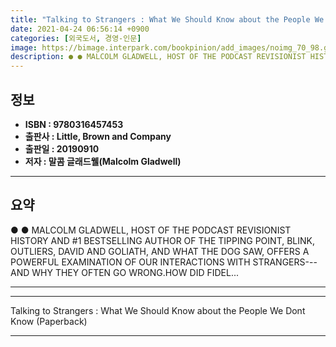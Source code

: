 ```yaml
---
title: "Talking to Strangers : What We Should Know about the People We Dont Know (Paperback)"
date: 2021-04-24 06:56:14 +0900
categories: [외국도서, 경영-인문]
image: https://bimage.interpark.com/bookpinion/add_images/noimg_70_98.gif
description: ● ● MALCOLM GLADWELL, HOST OF THE PODCAST REVISIONIST HISTORY AND #1 BESTSELLING AUTHOR OF THE TIPPING POINT, BLINK, OUTLIERS, DAVID AND GOLIATH, AND WHAT THE
---
```


## **정보**

- **ISBN : 9780316457453**
- **출판사 : Little, Brown and Company**
- **출판일 : 20190910**
- **저자 : 말콤 글래드웰(Malcolm Gladwell)**

------



## **요약**

●  ●  MALCOLM GLADWELL, HOST OF THE PODCAST REVISIONIST HISTORY AND #1 BESTSELLING AUTHOR OF THE TIPPING POINT, BLINK, OUTLIERS, DAVID AND GOLIATH, AND WHAT THE DOG SAW, OFFERS A POWERFUL EXAMINATION OF OUR INTERACTIONS WITH STRANGERS---AND WHY THEY OFTEN GO WRONG.HOW DID FIDEL... 

------



------


Talking to Strangers : What We Should Know about the People We Dont Know (Paperback) 

------



